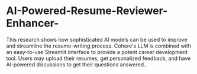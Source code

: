 # AI-Powered-Resume-Reviewer-Enhancer-
This research shows how sophisticated AI models can be used to improve and streamline the resume-writing process. Cohere's LLM is combined with an easy-to-use Streamlit interface to provide a potent career development tool. Users may upload their resumes, get personalized feedback, and have AI-powered discussions to get their questions answered..
